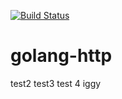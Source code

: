 [![Build Status](https://dev.azure.com/azure0053/irorg/_apis/build/status/iggy3.hlabjx%20(1)?branchName=master)](https://dev.azure.com/azure0053/irorg/_build/latest?definitionId=2&branchName=master)
# golang-http           
test2
test3
test 4
iggy
